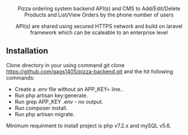 <p align="center">Pizza ordering system backend API(s) and CMS to Add/Edit/Delete Products and List/View Orders by the phone number of users</p>

<p align="center">
	API(s) are shared using secured HTTPS network and build on laravel framework which can be scaleable to an enterprise level
</p>

## Installation

Clone directory in your using command git clone https://github.com/gags1405/pizza-backend.git and the hit following commands:

- Create a .env file without an APP_KEY= line..
- Run php artisan key:generate.
- Run grep APP_KEY .env - no output.
- Run composer install.
- Run php artisan migrate.

Minimum requirment to install project is php v7.2.x and mySQL v5.6.
